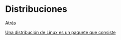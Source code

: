 # Distribuciones
<p><a href=../README.md>Atrás</a</p>

<p>Una distribución de Linux es un paquete que consiste</p>